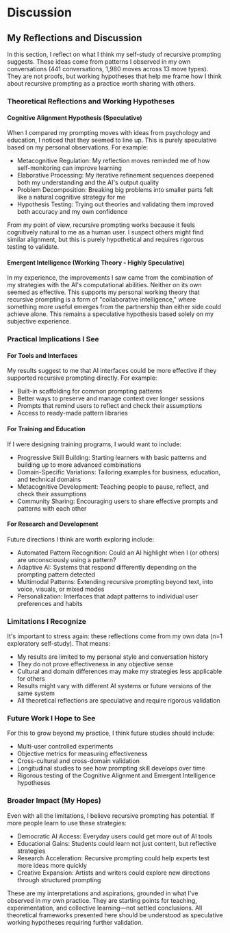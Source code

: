 # Discussion

## My Reflections and Discussion

In this section, I reflect on what I think my self-study of recursive prompting suggests. These ideas come from patterns I observed in my own conversations (441 conversations, 1,980 moves across 13 move types). They are not proofs, but working hypotheses that help me frame how I think about recursive prompting as a practice worth sharing with others.

### Theoretical Reflections and Working Hypotheses

#### Cognitive Alignment Hypothesis (Speculative)
When I compared my prompting moves with ideas from psychology and education, I noticed that they seemed to line up. This is purely speculative based on my personal observations. For example:

- Metacognitive Regulation: My reflection moves reminded me of how self-monitoring can improve learning
- Elaborative Processing: My iterative refinement sequences deepened both my understanding and the AI's output quality
- Problem Decomposition: Breaking big problems into smaller parts felt like a natural cognitive strategy for me
- Hypothesis Testing: Trying out theories and validating them improved both accuracy and my own confidence

From my point of view, recursive prompting works because it feels cognitively natural to me as a human user. I suspect others might find similar alignment, but this is purely hypothetical and requires rigorous testing to validate.

#### Emergent Intelligence (Working Theory - Highly Speculative)
In my experience, the improvements I saw came from the combination of my strategies with the AI's computational abilities. Neither on its own seemed as effective. This supports my personal working theory that recursive prompting is a form of "collaborative intelligence," where something more useful emerges from the partnership than either side could achieve alone. This remains a speculative hypothesis based solely on my subjective experience.

### Practical Implications I See

#### For Tools and Interfaces
My results suggest to me that AI interfaces could be more effective if they supported recursive prompting directly. For example:

- Built-in scaffolding for common prompting patterns
- Better ways to preserve and manage context over longer sessions
- Prompts that remind users to reflect and check their assumptions
- Access to ready-made pattern libraries

#### For Training and Education
If I were designing training programs, I would want to include:

- Progressive Skill Building: Starting learners with basic patterns and building up to more advanced combinations
- Domain-Specific Variations: Tailoring examples for business, education, and technical domains
- Metacognitive Development: Teaching people to pause, reflect, and check their assumptions
- Community Sharing: Encouraging users to share effective prompts and patterns with each other

#### For Research and Development
Future directions I think are worth exploring include:

- Automated Pattern Recognition: Could an AI highlight when I (or others) are unconsciously using a pattern?  
- Adaptive AI: Systems that respond differently depending on the prompting pattern detected  
- Multimodal Patterns: Extending recursive prompting beyond text, into voice, visuals, or mixed modes  
- Personalization: Interfaces that adapt patterns to individual user preferences and habits  

### Limitations I Recognize

It's important to stress again: these reflections come from my own data (n=1 exploratory self-study). That means:

- My results are limited to my personal style and conversation history  
- They do not prove effectiveness in any objective sense  
- Cultural and domain differences may make my strategies less applicable for others  
- Results might vary with different AI systems or future versions of the same system  
- All theoretical reflections are speculative and require rigorous validation

### Future Work I Hope to See

For this to grow beyond my practice, I think future studies should include:

- Multi-user controlled experiments  
- Objective metrics for measuring effectiveness  
- Cross-cultural and cross-domain validation  
- Longitudinal studies to see how prompting skill develops over time  
- Rigorous testing of the Cognitive Alignment and Emergent Intelligence hypotheses

### Broader Impact (My Hopes)

Even with all the limitations, I believe recursive prompting has potential. If more people learn to use these strategies:

- Democratic AI Access: Everyday users could get more out of AI tools  
- Educational Gains: Students could learn not just content, but reflective strategies  
- Research Acceleration: Recursive prompting could help experts test more ideas more quickly  
- Creative Expansion: Artists and writers could explore new directions through structured prompting  

These are my interpretations and aspirations, grounded in what I've observed in my own practice. They are starting points for teaching, experimentation, and collective learning—not settled conclusions. All theoretical frameworks presented here should be understood as speculative working hypotheses requiring further validation.
